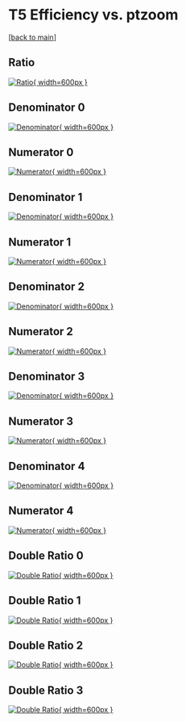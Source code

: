 # T5 Efficiency vs. ptzoom

[[back to main](./)]



## Ratio

[![Ratio](../mtv/var/T5_loweta_0_0_eff_ptzoom.png){ width=600px }](../mtv/var/T5_loweta_0_0_eff_ptzoom.pdf)

## Denominator 0

[![Denominator](../mtv/den/T5_loweta_0_0_eff_ptzoom_den0.png){ width=600px }](../mtv/den/T5_loweta_0_0_eff_ptzoom_den0.pdf)

## Numerator 0

[![Numerator](../mtv/num/T5_loweta_0_0_eff_ptzoom_num0.png){ width=600px }](../mtv/num/T5_loweta_0_0_eff_ptzoom_num0.pdf)

## Denominator 1

[![Denominator](../mtv/den/T5_loweta_0_0_eff_ptzoom_den1.png){ width=600px }](../mtv/den/T5_loweta_0_0_eff_ptzoom_den1.pdf)

## Numerator 1

[![Numerator](../mtv/num/T5_loweta_0_0_eff_ptzoom_num1.png){ width=600px }](../mtv/num/T5_loweta_0_0_eff_ptzoom_num1.pdf)

## Denominator 2

[![Denominator](../mtv/den/T5_loweta_0_0_eff_ptzoom_den2.png){ width=600px }](../mtv/den/T5_loweta_0_0_eff_ptzoom_den2.pdf)

## Numerator 2

[![Numerator](../mtv/num/T5_loweta_0_0_eff_ptzoom_num2.png){ width=600px }](../mtv/num/T5_loweta_0_0_eff_ptzoom_num2.pdf)

## Denominator 3

[![Denominator](../mtv/den/T5_loweta_0_0_eff_ptzoom_den3.png){ width=600px }](../mtv/den/T5_loweta_0_0_eff_ptzoom_den3.pdf)

## Numerator 3

[![Numerator](../mtv/num/T5_loweta_0_0_eff_ptzoom_num3.png){ width=600px }](../mtv/num/T5_loweta_0_0_eff_ptzoom_num3.pdf)

## Denominator 4

[![Denominator](../mtv/den/T5_loweta_0_0_eff_ptzoom_den4.png){ width=600px }](../mtv/den/T5_loweta_0_0_eff_ptzoom_den4.pdf)

## Numerator 4

[![Numerator](../mtv/num/T5_loweta_0_0_eff_ptzoom_num4.png){ width=600px }](../mtv/num/T5_loweta_0_0_eff_ptzoom_num4.pdf)

## Double Ratio 0

[![Double Ratio](../mtv/ratio/T5_loweta_0_0_eff_ptzoom_ratio0.png){ width=600px }](../mtv/ratio/T5_loweta_0_0_eff_ptzoom_ratio0.pdf)

## Double Ratio 1

[![Double Ratio](../mtv/ratio/T5_loweta_0_0_eff_ptzoom_ratio1.png){ width=600px }](../mtv/ratio/T5_loweta_0_0_eff_ptzoom_ratio1.pdf)

## Double Ratio 2

[![Double Ratio](../mtv/ratio/T5_loweta_0_0_eff_ptzoom_ratio2.png){ width=600px }](../mtv/ratio/T5_loweta_0_0_eff_ptzoom_ratio2.pdf)

## Double Ratio 3

[![Double Ratio](../mtv/ratio/T5_loweta_0_0_eff_ptzoom_ratio3.png){ width=600px }](../mtv/ratio/T5_loweta_0_0_eff_ptzoom_ratio3.pdf)


